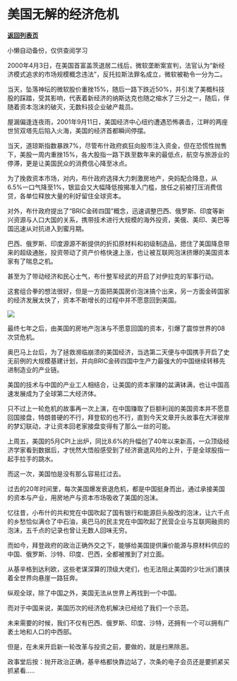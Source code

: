 # 美国无解的经济危机

[**返回列表页**](/gzh/政事堂2019)

小懒自动备份，仅供查阅学习

2000年4月3日，在美国首富盖茨退居二线后，微软垄断案宣判，法官认为“新经济模式追求的市场规模概念违法”，反托拉斯法罪名成立，微软被勒令一分为二。  

当天，坠落神坛的微软股价重挫15%，随后一路下跌近50%，并引发了美概科技股的踩踏，受其影响，代表着新经济的纳斯达克也随之缩水了三分之一，随后，伴随着资本泡沫的破灭，无数科技企业破产裁员。  

屋漏偏逢连夜雨，2001年9月11日，美国经济中心纽约遭遇恐怖袭击，江畔的两座世贸双塔先后陷入火海，美国的经济首都瞬间停摆。  

当天，道琼斯指数暴跌7%，尽管布什政府疯狂向股市注入资金，但在恐慌性抛售下，美股一周内重挫15%，各大股指一路下跌至数年来的最低点，航空与旅游业的停滞，更是让美国民众的消费信心降至冰点。

为了挽救资本市场，对内，布什政府选择大力刺激房地产，央妈配合降息，从6.5%一口气降至1%，银监会又大幅降低按揭准入门槛，放任之前被打压消费信贷，各单位释放大量的利好留住全球资本。

对外，布什政府提出了“BRIC金砖四国”概念，迅速调整巴西、俄罗斯、印度等新兴资源与人口大国的关系，携带技术进行大规模的海外投资，美俄、美印、美巴等国迅速从对抗进入到蜜月期。

巴西、俄罗斯、印度源源不断提供的折扣原材料和初级制造品，摁住了美国降息带来的超级通胀，投资带动了资产价格快速上涨，也让被互联网泡沫挤爆的美国资本家有了喘息之机。

甚至为了带动经济和民心士气，布什整军经武的开启了对伊拉克的军事行动。

这套组合拳的想法很好，但是一方面把美国房价泡沫搞个出来，另一方面金砖国家的经济发展太快了，资本不断增长的过程中并不愿意回到美国。

![](https://mmbiz.qpic.cn/mmbiz_jpg/rxhS23yu8cPaKMSMUIZ2b645uQs8XkltkgH7heGttYgPze6XiczLy4OneMMlyiaZBHSBTbqIYAF7wLXPUIDxPXjg/640?wx_fmt=jpeg)

最终七年之后，由美国的房地产泡沫与不愿意回国的资本，引爆了震惊世界的08次贷危机。  

奥巴马上台后，为了拯救濒临崩溃的美国经济，当选第二天便与中国携手开启了史无前例的大规模基建计划，并向BRIC金砖四国中生产力最强大的中国继续转移先进制造业的产业链。  

美国的技术与中国的产业工人相结合，让美国的资本家赚的盆满钵满，也让中国高速发展成为了全球第二大经济体。

只不过上一轮危机的故事再一次上演，在中国赚取了巨额利润的美国资本并不愿意回国接盘，特朗普硬的不行，拜登软的也不行，直到今天文章开头故事在大洋彼岸的梦幻联动，才让资本回老家接盘变得有了那么一丝的可能。

上周五，美国的5月CPI上出炉，同比8.6%的升幅创了40年以来新高，一众顶级经济学家看到数据后，才恍然大悟般感受到了经济衰退风险的上升，于是全球股指一起手拉手的跳水。

而这一次，美国怕是没有那么容易扛过去。  

过去的20年时间里，每次美国爆发衰退危机，都是中国挺身而出，通过承接美国的资本与产业，用房地产与资本市场吸收了美国的泡沫。

忆往昔，小布什的共和党在中国吹起了国有银行和能源巨头股改的泡沫，让六千点的乡愁恰似满仓了中石油，奥巴马的民主党在中国吹起了民营企业与互联网融资的泡沫，五千点的记录也曾让无数人回味无穷。  

而如今，拜登政府的政治正确外交之下，能够给美国提供廉价能源与原材料供应的中国、俄罗斯、沙特、印度、巴西，全都被推到了对立面。

从基辛格到达利欧，这些老谋深算的顶级大佬们，也无法阻止美国的少壮派们裹挟着全世界向悬崖一路狂奔。

纵观全球，除了中国之外，美国无法从世界上再找到一个中国。

而对于中国来说，美国历次的经济危机解决已经给了我们一个示范。

未来需要的时候，我们不仅有巴西、俄罗斯、印度、沙特，还拥有一个可以拥有广袤土地和人口的中西部。

但是，在未来开启新一轮改革与投资之前，要做的，就是扫黑除恶。

政事堂后按：抛开政治正确，基辛格都快靠边站了，次条的电子会员还是要抓紧买抓紧看.....  

